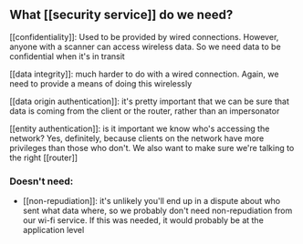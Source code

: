 ## What [[security service]] do we need?
[[confidentiality]]: Used to be provided by wired connections. However, anyone with a scanner can access wireless data. So we need data to be confidential when it's in transit

[[data integrity]]: much harder to do with a wired connection. Again, we need to provide a means of doing this wirelessly

[[data origin authentication]]: it's pretty important that we can be sure that data is coming from the client or the router, rather than an impersonator

[[entity authentication]]: is it important we know who's accessing the network? Yes, definitely, because clients on the network have more privileges than those who don't. We also want to make sure we're talking to the right [[router]]

### Doesn't need:
- [[non-repudiation]]: it's unlikely you'll end up in a dispute about who sent what data where, so we probably don't need non-repudiation from our wi-fi service. If this was needed, it would probably be at the application level